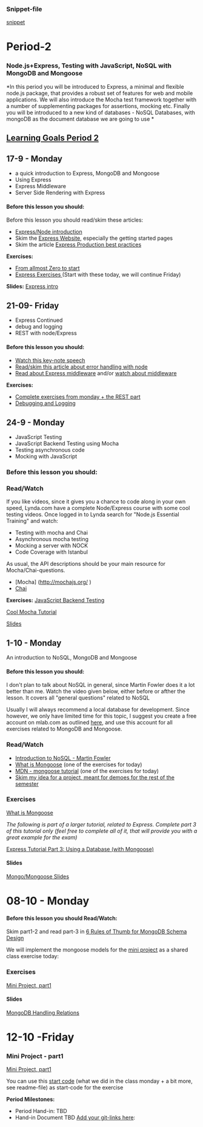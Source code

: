### Snippet-file
[snippet](https://docs.google.com/document/d/1zrnRMql9Cvlfxwa_VvicuJRWO8virBn9r1UlPm8JWMg/edit?usp=sharing)

# Period-2  
### Node.js+Express, Testing with JavaScript, NoSQL with MongoDB and Mongoose

*In this period you will be introduced to Express, a minimal and flexible node.js package, that provides a robust set of features for web and mobile applications. We will also introduce the Mocha test framework together with a number of supplementing packages for assertions, mocking etc. Finally you will be introduced to a new kind of databases - NoSQL Databases, with mongoDB as the document database we are going to use  *

## [Learning Goals Period 2](https://docs.google.com/document/d/15jI6ulIEg1531eMzhCJ3_TygZzXBkBYWQsY8457ABEE/edit?usp=sharing)

## 17-9 - Monday
* a quick introduction to Express, MongoDB and Mongoose
* Using Express
* Express Middleware
* Server Side Rendering with Express

#### Before this lesson you should:

Before this lesson you should read/skim these articles:
- [Express/Node introduction](https://developer.mozilla.org/en-US/docs/Learn/Server-side/Express_Nodejs/Introduction)
- Skim the [Express Website](https://expressjs.com/en/starter/installing.html), especially the getting started pages 
- Skim the article [Express Production best practices](https://expressjs.com/en/advanced/best-practice-performance.html)



**Exercises:** 
- [From allmost Zero to start](https://docs.google.com/document/d/12AKRDn-PGH4mkBuKgVpKxqXAw33R5x9DX-QrIHzaPAY) 
- [Express Exercises ](https://docs.google.com/document/d/14nub9BzWpDbfxyFDLDNVmJaxPIYOOxblgT3owpv1j0Y/edit?usp=sharing) (Start with these today, we will continue Friday)  

**Slides:** [Express intro](http://slides.mydemos.dk/express1/express1.html#1)

## 21-09- Friday
* Express Continued
* debug and logging
* REST with node/Express

#### Before this lesson you should:
- [Watch this key-note speech](http://expressjs.com/)
- [Read/skim this article about error handling with node](https://strongloop.com/strongblog/robust-node-applications-error-handling/)
- [Read about Express middleware](https://expressjs.com/en/guide/using-middleware.html)  and/or [watch about middleware](https://www.youtube.com/watch?v=9HOem0amlyg)


**Exercises:**
* [Complete exercises from monday + the REST part](https://docs.google.com/document/d/14nub9BzWpDbfxyFDLDNVmJaxPIYOOxblgT3owpv1j0Y/edit?usp=sharing)
* [Debugging and Logging](https://docs.google.com/document/d/14xNSHf_szUVA9dP7F6MQhaq59a6Lg9HOxkZDv3xYtTc/edit?usp=sharing)

## 24-9 - Monday
* JavaScript Testing
* JavaScript Backend Testing using Mocha
* Testing asynchronous code
* Mocking with JavaScript

### Before this lesson you should:

### Read/Watch
If you like videos, since it gives you a chance to code along in your own speed, Lynda.com have a complete Node/Express course with some cool testing videos. 
Once logged in to Lynda search for "Node.js Essential Training" and watch:
* Testing with mocha and Chai
*	Asynchronous mocha testing
*	Mocking a server with NOCK
*	Code Coverage with Istanbul

As usual, the API descriptions should be your main resource for Mocha/Chai-questions.
*	[Mocha] (http://mochajs.org/ )
* [Chai](http://chaijs.com/api/bdd/#method_throw)


**Exercises:** [JavaScript Backend Testing](https://docs.google.com/document/d/1-QQ9lszUVLpRF8thEkNYJeXdBOpQpWGdKJ7PwgHom6A/edit?usp=sharing)

[Cool Mocha Tutorial](https://semaphoreci.com/community/tutorials/getting-started-with-node-js-and-mocha)

[Slides](http://slides.mydemos.dk/test1/unitTestingBackend.html#1)


## 1-10 - Monday
An introduction to NoSQL, MongoDB and Mongoose

#### Before this lesson you should:
I don't plan to talk about NoSQL in general, since Martin Fowler does it a lot better than me. Watch the video given below, either before or afther the lesson. It covers all "general questions" related to NoSQL

Usually I will always recommend a local database for development. Since however, we only have limited time for this topic, I suggest you create a free account on mlab.com as outlined [here](https://developer.mozilla.org/en-US/docs/Learn/Server-side/Express_Nodejs/mongoose#Setting_up_the_MongoDB_database), and use this account for all exercises related to MongoDB and Mongoose.


### Read/Watch
- [Introduction to NoSQL - Martin Fowler](https://www.youtube.com/watch?v=qI_g07C_Q5I)
- [What is Mongoose](https://scotch.io/tutorials/using-mongoosejs-in-node-js-and-mongodb-applications) (one of the exercises for today)
- [MDN - mongoose tutorial](https://developer.mozilla.org/en-US/docs/Learn/Server-side/Express_Nodejs/mongoose) (one of the exercises for today)
- [Skim my idea for a project, meant for demoes for the rest of the semester](https://docs.google.com/document/d/1w0NMC89QG3oRJBLbqG-01jZsRO8IKNxEXOa3Jinwb00/edit?usp=sharing)

### Exercises
 [What is Mongoose](https://scotch.io/tutorials/using-mongoosejs-in-node-js-and-mongodb-applications)
 
 *The following is part of a larger tutorial, related to Express. Complete part 3 of this tutorial only (feel free to complete all of it, that will provide you with a great example for the exam)*
 
 [Express Tutorial Part 3: Using a Database (with Mongoose)](https://developer.mozilla.org/en-US/docs/Learn/Server-side/Express_Nodejs/mongoose#Mongoose_primer)

#### Slides
[Mongo/Mongoose Slides](http://slides.mydemos.dk/noSQL/mongo_mongoose.html#1)

# 08-10 - Monday
#### Before this lesson you should Read/Watch:
Skim part1-2 and read part-3 in [6 Rules of Thumb for MongoDB Schema Design](https://www.mongodb.com/blog/post/6-rules-of-thumb-for-mongodb-schema-design-part-1)

We will implement the mongoose models for the [mini project](https://docs.google.com/document/d/1w0NMC89QG3oRJBLbqG-01jZsRO8IKNxEXOa3Jinwb00/edit?usp=sharing) as a shared class exercise today:

### Exercises
[Mini Project, part1](https://docs.google.com/document/d/1yjPzw7tskVoyw8vmWvvU1uc1fzu6Vnam3jEJkTTzDVw/edit?usp=sharing)

#### Slides
[MongoDB Handling Relations](http://slides.mydemos.dk/noSQL2/mongo_modeling.html)

# 12-10 -Friday
### Mini Project - part1

[Mini Project, part1](https://docs.google.com/document/d/1yjPzw7tskVoyw8vmWvvU1uc1fzu6Vnam3jEJkTTzDVw/edit?usp=sharing)

You can use this [start code](https://github.com/fulsstackJS-Fall2018/miniProjectStartClassDemo.git) (what we did in the class monday + a bit more, see readme-file) as start-code for the exercise

**Period Milestones:**
* Period Hand-in: TBD
* Hand-in Document TBD  [Add your git-links here](#):  


